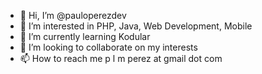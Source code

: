 - 👋 Hi, I’m @pauloperezdev
- 👀 I’m interested in PHP, Java, Web Development, Mobile
- 🌱 I’m currently learning Kodular
- 💞️ I’m looking to collaborate on my interests
- 📫 How to reach me p l m perez at gmail dot com

<!---
pauloperezdev/pauloperezdev is a ✨ special ✨ repository because its `README.md` (this file) appears on your GitHub profile.
You can click the Preview link to take a look at your changes.
--->
